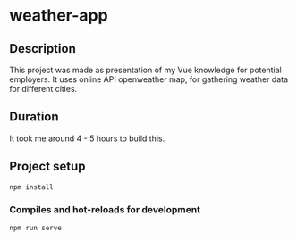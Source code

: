# weather-app

## Description
This project was made as presentation of my Vue knowledge for potential employers.
It uses online API openweather map, for gathering weather data for different cities.

## Duration
It took me around 4 - 5 hours to build this.


## Project setup
```
npm install
```

### Compiles and hot-reloads for development
```
npm run serve
```
